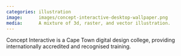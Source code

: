 ```yaml
---
categories: illustration
image:      images/concept-interactive-desktop-wallpaper.png
media:      A mixture of 3d, raster, and vector illustration.
---
```

Concept Interactive is a Cape Town digital design college, providing
internationally accredited and recognised training.
